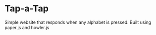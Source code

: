 # Tap-a-Tap
Simple website that responds when any alphabet is pressed. Built using paper.js and howler.js
